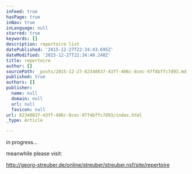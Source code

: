 ```yaml
---
inFeed: true
hasPage: true
inNav: true
inLanguage: null
starred: true
keywords: []
description: repertoire list
datePublished: '2015-12-27T22:34:43.695Z'
dateModified: '2015-12-27T22:34:40.248Z'
title: repertoire
author: []
sourcePath: _posts/2015-12-27-82340837-43ff-406c-8cec-97f4bffc7d93.md
published: true
authors: []
publisher:
  name: null
  domain: null
  url: null
  favicon: null
url: 82340837-43ff-406c-8cec-97f4bffc7d93/index.html
_type: Article

---
```

in progress...

meanwhile please visit:

http://georg-streuber.de/online/streuber/streuber.nsf/site/repertoire